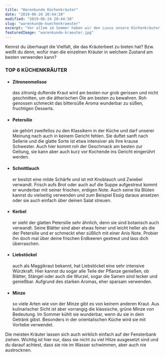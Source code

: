 ```yaml
---
title: "Warenkunde Küchenkräuter"
date: "2019-06-24 20:44:38"
modified: "2019-06-24 20:44:38"
slug: "warenkunde-kuechenkraeuter"
excerpt: "Vor allem im Sommer haben wir den Luxus unsere Küchenkräuter direkt von der Fensterbank oder vom Balkon frisch in den Topf zu schmeißen. "
featuredImage: "warenkunde-kraeuter.jpg"
---
```


Kennst du überhaupt die Vielfalt, die das Kräuterbeet zu bieten hat? Bzw. weißt du denn, wofür man die einzelnen Kräuter in welchem Zustand am besten verwenden kann?

### TOP 6 KÜCHENKRÄUTER

*   #### Zitronenmelisse
    
    das zitronig duftende Kraut wird am besten nur grob gerissen und nicht geschnitten, um die ätherischen Öle am besten zu bewahren. Roh genossen schmeckt das bittersüße Aroma wunderbar zu süßen, fruchtigen Desserts.
*   #### Petersilie
    
    sie gehört zweifellos zu den Klassikern in der Küche und darf unserer Meinung nach auch in keinem Gericht fehlen. Sie duftet sanft nach Sellerie und die glatte Sorte ist etwa intensiver als ihre krause Schwester. Auch hier kommt roh der Geschmack am besten zur Geltung, sie kann aber auch kurz vor Kochende ins Gericht eingerührt werden.
*   #### Schnittlauch
    
    er besitzt eine milde Schärfe und ist mit Knoblauch und Zwiebel verwandt. Frisch aufs Brot oder auch auf die Suppe aufgestreut kommt er wunderbar mit seiner frischen, erdigen Note. Auch seine lila Blüten kannst du vielseitig verwenden und zum Beispiel Essig daraus ansetzen oder sie auch einfach über deinen Salat streuen.
*   #### Kerbel
    
    er sieht der glatten Petersilie sehr ähnlich, denn sie sind botanisch auch verwandt. Seine Blätter sind aber etwas feiner und leicht heller als die der Petersilie und er schmeckt eher süßlich mit einer Anis Note. Probier ihn doch mal über deine frischen Erdbeeren gestreut und lass dich überraschen.
*   #### Liebstöckel
    
    auch als Maggikraut bekannt, hat Liebstöckel eine sehr intensive Würzkraft. Hier kannst du sogar alle Teile der Pflanze genießen, ob Blätter, Stängel oder auch die Wurzel, sogar die Samen sind lecker und genießbar. Aufgrund des starken Aromas, eher sparsam verwenden.
*   #### Minze
    
    so viele Arten wie von der Minze gibt es von keinem anderen Kraut. Aus kulinarischer Sicht ist aber vorrangig die klassische, grüne Minze von Bedeutung. Im Sommer kühlt sie wunderbar, wenn du sie in dein Getränk gibst. Besonders in der orientalischen Küche wird sie mit Vorliebe verwendet.

Die meisten Kräuter lassen sich auch wirklich einfach auf der Fensterbank ziehen. Wichtig ist hier nur, dass sie nicht zu viel Hitze ausgesetzt sind und du darauf achtest, dass sie nie im Wasser schwimmen, aber auch nie austrocknen.